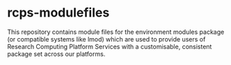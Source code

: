 # rcps-modulefiles

This repository contains module files for the environment modules package (or compatible systems like lmod) which are used to provide users of Research Computing Platform Services with a customisable, consistent package set across our platforms.
